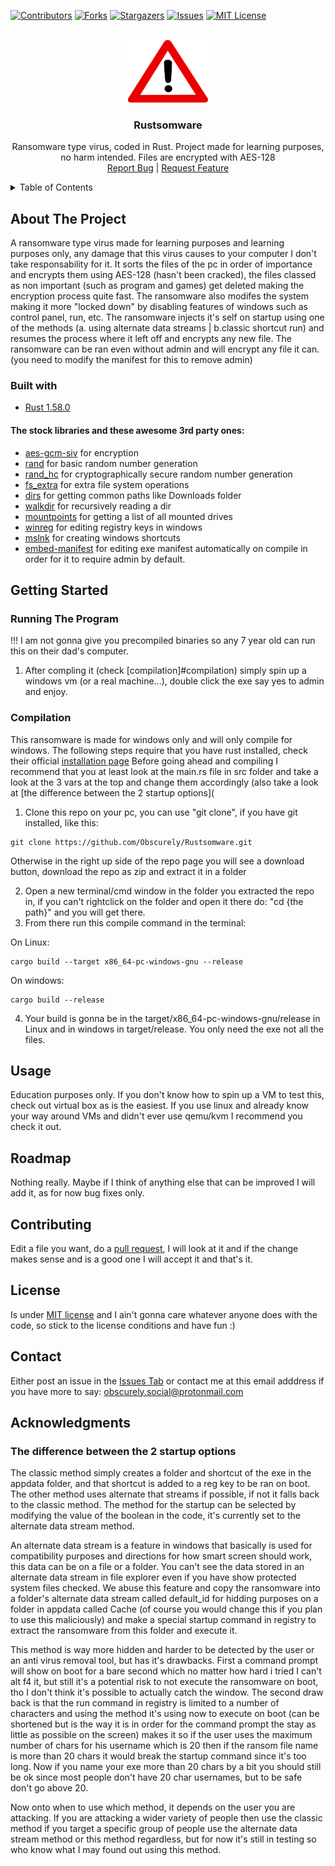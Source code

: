 <div id="top"></div>

[![Contributors][contributors-shield]][contributors-url]
[![Forks][forks-shield]][forks-url]
[![Stargazers][stars-shield]][stars-url]
[![Issues][issues-shield]][issues-url]
[![MIT License][license-shield]][license-url]

<!-- PROJECT LOGO -->
<br />
<div align="center">
  <a href="https://github.com/Obscurely/Rustsomware">
    <img src="resources/ico/warning.png" alt="Logo" width="128" height="100">
  </a>

  <h3 align="center">Rustsomware</h3>

  <p align="center">
    Ransomware type virus, coded in Rust. Project made for learning purposes, no harm intended. Files are encrypted with AES-128
    <br />
    <a href="https://github.com/Obscurely/Rustsomware/issues">Report Bug</a>
    |
    <a href="https://github.com/Obscurely/Rustsomware/issues">Request Feature</a>
  </p>
</div>

<!-- TABLE OF CONTENTS -->
<details>
  <summary>Table of Contents</summary>
  <ol>
    <li>
      <a href="#about-the-project">About The Project</a>
      <ul>
        <li><a href="#built-with">Built With</a></li>
      </ul>
    </li>
    <li>
      <a href="#getting-started">Getting Started</a>
      <ul>
        <li><a href="#running-the-program">Running the Program</a></li>
        <li><a href="#compilation">Compilation</a></li>
      </ul>
    </li>
    <li><a href="#usage">Usage</a></li>
    <li><a href="#roadmap">Roadmap</a></li>
    <li><a href="#contributing">Contributing</a></li>
    <li><a href="#license">License</a></li>
    <li><a href="#contact">Contact</a></li>
    <li>
      <a href="#acknowledgments">Acknowledgments</a>
      <ul>
        <li><a href="#the-difference-between-the-2-startup-options">The difference between the 2 startup options</a></li>
      </ul>
    </li>
  </ol>
</details>

## About The Project

A ransomware type virus made for learning purposes and learning purposes only, any damage that this virus causes to your computer I don't take responsability for it.
It sorts the files of the pc in order of importance and encrypts them using AES-128 (hasn't been cracked), the files classed as non important (such as program and games) get deleted making the encryption process quite fast.
The ransomware also modifes the system making it more "locked down" by disabling features of windows such as control panel, run, etc.
The ransomware injects it's self on startup using one of the methods (a. using alternate data streams | b.classic shortcut run) and resumes the process where it left off and encrypts any new file.
The ransomware can be ran even without admin and will encrypt any file it can. (you need to modify the manifest for this to remove admin)

### Built with

- [Rust 1.58.0](https://www.rust-lang.org/)

#### The stock libraries and these awesome 3rd party ones:
- [aes-gcm-siv](https://lib.rs/crates/aes-gcm-siv) for encryption
- [rand](https://lib.rs/crates/rand) for basic random number generation
- [rand_hc](https://lib.rs/crates/rand_hc) for cryptographically secure random number generation
- [fs_extra](https://lib.rs/crates/fs_extra) for extra file system operations
- [dirs](https://lib.rs/crates/dirs) for getting common paths like Downloads folder
- [walkdir](https://lib.rs/crates/walkdir) for recursively reading a dir
- [mountpoints](https://lib.rs/crates/mountpoints) for getting a list of all mounted drives
- [winreg](https://lib.rs/crates/winreg) for editing registry keys in windows
- [mslnk](https://lib.rs/crates/mslnk) for creating windows shortcuts
- [embed-manifest](https://lib.rs/crates/embed-manifest) for editing exe manifest automatically on compile in order for it to require admin by default.

## Getting Started

### Running The Program

!!! I am not gonna give you precompiled binaries so any 7 year old can run this on their dad's computer.

1. After compling it (check [compilation]#compilation) simply spin up a windows vm (or a real machine...), double click the exe say yes to admin and enjoy.

### Compilation

This ransomware is made for windows only and will only compile for windows. The following steps require that you have rust installed, check their official [installation page](https://www.rust-lang.org/tools/install)
Before going ahead and compiling I recommend that you at least look at the main.rs file in src folder and take a look at the 3 vars at the top and change them accordingly (also take a look at [the difference between the 2 startup options](

1.  Clone this repo on your pc, you can use "git clone", if you have git installed, like this:

```
git clone https://github.com/Obscurely/Rustsomware.git
```

Otherwise in the right up side of the repo page you will see a download button, download the repo as zip and extract it in a folder

2.  Open a new terminal/cmd window in the folder you extracted the repo in, if you can't rightclick on the folder and open it there do: "cd {the path}" and you will get there.
3.  From there run this compile command in the terminal:

On Linux:
```
cargo build --target x86_64-pc-windows-gnu --release
```
On windows:
```
cargo build --release
```

4.  Your build is gonna be in the target/x86_64-pc-windows-gnu/release in Linux and in windows in target/release. You only need the exe not all the files.

## Usage

Education purposes only. If you don't know how to spin up a VM to test this, check out virtual box as is the easiest. If you use linux and already know your way around VMs and didn't ever use qemu/kvm I recommend you check it out.

## Roadmap

Nothing really. Maybe if I think of anything else that can be improved I will add it, as for now bug fixes only.

## Contributing

Edit a file you want, do a [pull request](https://docs.github.com/en/pull-requests/collaborating-with-pull-requests/proposing-changes-to-your-work-with-pull-requests/creating-a-pull-request), I will look at it and if the change makes sense and is a good one I will accept it and that's it.

## License

Is under [MIT license](https://mit-license.org/) and I ain't gonna care whatever anyone does with the code, so stick to the license conditions and have fun :)

## Contact

Either post an issue in the [Issues Tab](https://github.com/Obscurely/Rustsomware/issues) or contact me at this email adddress if you have more to say: obscurely.social@protonmail.com

## Acknowledgments
### The difference between the 2 startup options
The classic method simply creates a folder and shortcut of the exe in the appdata folder, and that shortcut is added to a reg key to be ran on boot.
The other method uses alternate that streams if possible, if not it falls back to the classic method. The method for the startup can be selected by modifying the value of the boolean in the code, it's currently set to the alternate data stream method.

An alternate data stream is a feature in windows that basically is used for compatibility purposes and directions for how smart screen should work, this data can be on a file or a folder. You can't see the data stored in an alternate data stream in file explorer even if you have show protected system files checked. We abuse this feature and copy the ransomware into a folder's alternate data stream called default_id for hidding purposes on a folder in appdata called Cache (of course you would change this if you plan to use this maliciously) and make a special startup command in registry to extract the ransomware from this folder and execute it.

This method is way more hidden and harder to be detected by the user or an anti virus removal tool, but has it's drawbacks. First a command prompt will show on boot for a bare second which no matter how hard i tried I can't alt f4 it, but still it's a potential risk to not execute the ransomware on boot, tho I don't think it's possible to actually catch the window. The second draw back is that the run command in registry is limited to a number of characters and using the method it's using now to execute on boot (can be shortened but is the way it is in order for the command prompt the stay as little as possible on the screen) makes it so if the user uses the maximum number of chars for his username which is 20 then if the ransom file name is more than 20 chars it would break the startup command since it's too long. Now if you name your exe more than 20 chars by a bit you should still be ok since most people don't have 20 char usernames, but to be safe don't go above 20.

Now onto when to use which method, it depends on the user you are attacking. If you are attacking a wider variety of people then use the classic method if you target a specific group of people use the alternate data stream method or this method regardless, but for now it's still in testing so who know what I may found out using this method.

<!-- MARKDOWN LINKS & IMAGES -->
<!-- https://www.markdownguide.org/basic-syntax/#reference-style-links -->

[contributors-shield]: https://img.shields.io/github/contributors/Obscurely/Rustsomware.svg?style=for-the-badge
[contributors-url]: https://github.com/Obscurely/Rustsomware/graphs/contributors
[forks-shield]: https://img.shields.io/github/forks/Obscurely/Rustsomware.svg?style=for-the-badge
[forks-url]: https://github.com/Obscurely/Rustsomware/network/members
[stars-shield]: https://img.shields.io/github/stars/Obscurely/Rustsomware.svg?style=for-the-badge
[stars-url]: https://github.com/Obscurely/Rustsomware/stargazers
[issues-shield]: https://img.shields.io/github/issues/Obscurely/Rustsomware.svg?style=for-the-badge
[issues-url]: https://github.com/Obscurely/Rustsomware/issues
[license-shield]: https://img.shields.io/github/license/Obscurely/Rustsomware.svg?style=for-the-badge
[license-url]: https://github.com/Obscurely/Rustsomware/blob/master/LICENSE
